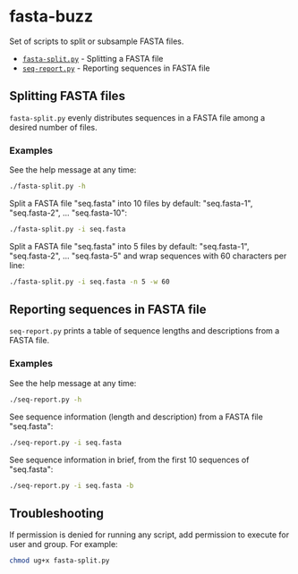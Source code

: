# fasta-buzz
Set of scripts to split or subsample FASTA files.

* [`fasta-split.py`](#splitting-fasta-files) - Splitting a FASTA file
* [`seq-report.py`](#reporting-sequences-in-fasta-file) - Reporting sequences in FASTA file

## Splitting FASTA files
`fasta-split.py` evenly distributes sequences in a FASTA file among a desired number of files.

### __Examples__ 

See the help message at any time:
``` bash
./fasta-split.py -h
```

Split a FASTA file "seq.fasta" into 10 files by default: "seq.fasta-1", "seq.fasta-2", ... "seq.fasta-10":
``` bash
./fasta-split.py -i seq.fasta
```

Split a FASTA file "seq.fasta" into 5 files by default: "seq.fasta-1", "seq.fasta-2", ... "seq.fasta-5" and
wrap sequences with 60 characters per line:
``` bash
./fasta-split.py -i seq.fasta -n 5 -w 60
```

## Reporting sequences in FASTA file
`seq-report.py` prints a table of sequence lengths and descriptions from a FASTA file.

### __Examples__ 

See the help message at any time:
``` bash
./seq-report.py -h
```

See sequence information (length and description) from a FASTA file "seq.fasta":
``` bash
./seq-report.py -i seq.fasta
```

See sequence information in brief, from the first 10 sequences of "seq.fasta":
``` bash
./seq-report.py -i seq.fasta -b
```

## __Troubleshooting__ 

If permission is denied for running any script, add permission to execute for user and group. For example:
``` bash
chmod ug+x fasta-split.py
```
